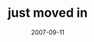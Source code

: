 ---
layout: base.njk
title : 'just moved in' 
view_title : 'just moved in' 
year : '2007' 
date : '2007-09-11' 
img_file : '/drawing/justmovedin.png' 
html_file : 'justmovedin' 
next_html : 'dogsonabeach.html' 
year_order : '140' 
permalink : "title/{{html_file}}.html"
---